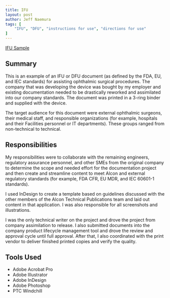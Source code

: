 ```yaml
---
title: IFU
layout: post
author: Jeff Naemura
tags: [
    "IFU", "DFU", "instructions for use", "directions for use"
]
---
```


[IFU Sample](images/905-2040-002_E.pdf)

## Summary

This is an example of an IFU or DFU document (as defined by the FDA, EU, and IEC standards) for assisting ophthalmic surgical procedures. The company that was developing the device was bought by my employer and existing documentation needed to be drastically reworked and assimilated into our company standards. The document was printed in a 3-ring binder and supplied with the device.

The target audience for this document were external ophthalmic surgeons, their medical staff, and responsible organizations (for example, hospitals and their Facilities personnel or IT departments). These groups ranged from non-technical to technical.

## Responsibilities

My responsibilities were to collaborate with the remaining engineers, regulatory assurance personnel, and other SMEs from the original company to determine the scope and needed effort for the documentation project and then create and streamline content to meet Alcon and external regulatory standards (for example, FDA CFR, EU MDR, and IEC 60601-1 standards).

I used InDesign to create a template based on guidelines discussed with the other members of the Alcon Technical Publications team and laid out content in that application. I was also responsible for all screenshots and illustrations.

I was the only technical writer on the project and drove the project from company assimilation to release. I also submitted documents into the company product lifecycle management tool and drove the review and approval cycle until full approval. After that, I also coordinated with the print vendor to deliver finished printed copies and verify the quality.

## Tools Used

* Adobe Acrobat Pro
* Adobe Illustrator
* Adobe InDesign
* Adobe Photoshop
* PTC Windchill
